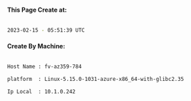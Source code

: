 
   
#### This Page Create at:

```bash

2023-02-15 - 05:51:39 UTC

```

#### Create By Machine:

```bash

Host Name : fv-az359-784

platform  : Linux-5.15.0-1031-azure-x86_64-with-glibc2.35

Ip Local  : 10.1.0.242

```

